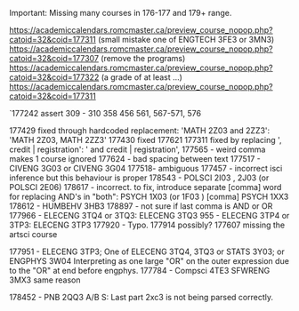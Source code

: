 Important: Missing many courses in 176-177 and 179+ range.

https://academiccalendars.romcmaster.ca/preview_course_nopop.php?catoid=32&coid=177311
(small mistake  one of ENGTECH 3FE3 or 3MN3)
https://academiccalendars.romcmaster.ca/preview_course_nopop.php?catoid=32&coid=177307
(remove the programs)
https://academiccalendars.romcmaster.ca/preview_course_nopop.php?catoid=32&coid=177322
(a grade of at least ...)
https://academiccalendars.romcmaster.ca/preview_course_nopop.php?catoid=32&coid=177311

`177242 assert
309 - 310
358
456
561, 567-571, 576

177429 fixed through hardcoded replacement: 'MATH 2Z03 and 2ZZ3': 'MATH 2Z03, MATH 2ZZ3'
177430 fixed
177621
177311 fixed by replacing ', credit | registration': ' and credit | registration',
177565 - weird comma makes 1 course ignored
177624 - bad spacing between text
177517 - CIVENG 3G03 or CIVENG 3G04
177518- ambiguous
177457 - incorrect isci inference but this behaviour is proper
178543 - POLSCI 2I03 , 2J03 (or POLSCI 2E06)
178617 - incorrect. to fix, introduce separate [comma] word for replacing AND's in "both": PSYCH 1X03 (or 1F03 ) [comma]  PSYCH 1XX3
178612 - HUMBEHV 3HB3
178897 - not sure if last comma is AND or OR
177966 - ELECENG 3TQ4 or 3TQ3: ELECENG 3TQ3
955 - ELECENG 3TP4 or 3TP3: ELECENG 3TP3
177920 - Typo.
177914 possibly?
177607 missing the artsci course


177951 - ELECENG 3TP3; One of ELECENG 3TQ4, 3TQ3 or STATS 3Y03; or ENGPHYS 3W04
    Interpreting as one large "OR" on the outer expression due to the "OR" at end before engphys.
177784 - Compsci 4TE3
         SFWRENG 3MX3 same reason

178452 - PNB 2QQ3 A/B S: Last part 2xc3 is not being parsed correctly.